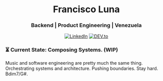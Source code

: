 <h1 align="center">Francisco Luna</h1>
<h3 align="center">Backend | Product Engineering | Venezuela</h3>
<p align="center">
  <a href="https://linkedin.com/in/franciscoluna28" target="_blank"><img src="https://img.shields.io/badge/LinkedIn-0A66C2?style=for-the-badge&logo=linkedin&logoColor=white" alt="LinkedIn" /></a>
  <a href="https://dev.to/franciscolunadev82" target="_blank"><img src="https://img.shields.io/badge/DEV.to-0A0A0A?style=for-the-badge&logo=dev.to&logoColor=white" alt="DEV.to" /></a>
</p>

### ⏳ Current State: Composing Systems. (WIP)

Music and software engineering are pretty much the same thing. Orchestrating systems and architecture. Pushing boundaries. Stay hard. Bdim7/G#.

